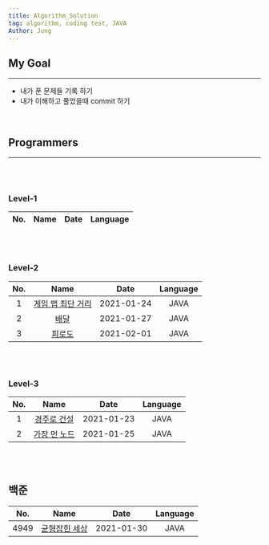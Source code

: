 ```yaml
---
title: Algorithm_Solution
tag: algorithm, coding test, JAVA
Author: Jung
---
```


## My Goal

---

- 내가 푼 문제들 기록 하기
- 내가 이해하고 풀었을때 commit 하기

</br>

## Programmers

---

</br>
</br>

### Level-1

| No. | Name | Date | Language |
| :-: | :--: | :--: | -------- |

</br>
</br>

### Level-2

| No. |                         Name                         |    Date    | Language |
| :-: | :--------------------------------------------------: | :--------: | :------: |
|  1  | [게임 맵 최단 거리](./programmers/level2/gameMap.md) | 2021-01-24 |   JAVA   |
|  2  |       [배달](./programmers/level2/delivery.md)       | 2021-01-27 |   JAVA   |
|  3  |  [피로도](./programmers/level2/fatigueDungeons.md)   | 2021-02-01 |   JAVA   |

</br>
</br>

### Level-3

| No. |                         Name                         |    Date    | Language |
| :-: | :--------------------------------------------------: | :--------: | :------: |
|  1  |   [경주로 건설](./programmers/level3/raceLoad.md)    | 2021-01-23 |   JAVA   |
|  2  | [가장 먼 노드](./programmers/level3/farthestnode.md) | 2021-01-25 |   JAVA   |

</br>
</br>

## 백준

| No.  |                        Name                         |    Date    | Language |
| :--: | :-------------------------------------------------: | :--------: | :------: |
| 4949 | [균형잡힌 세상](./baekjoon/class2/balancedWorld.md) | 2021-01-30 |   JAVA   |

</br>
</br>
